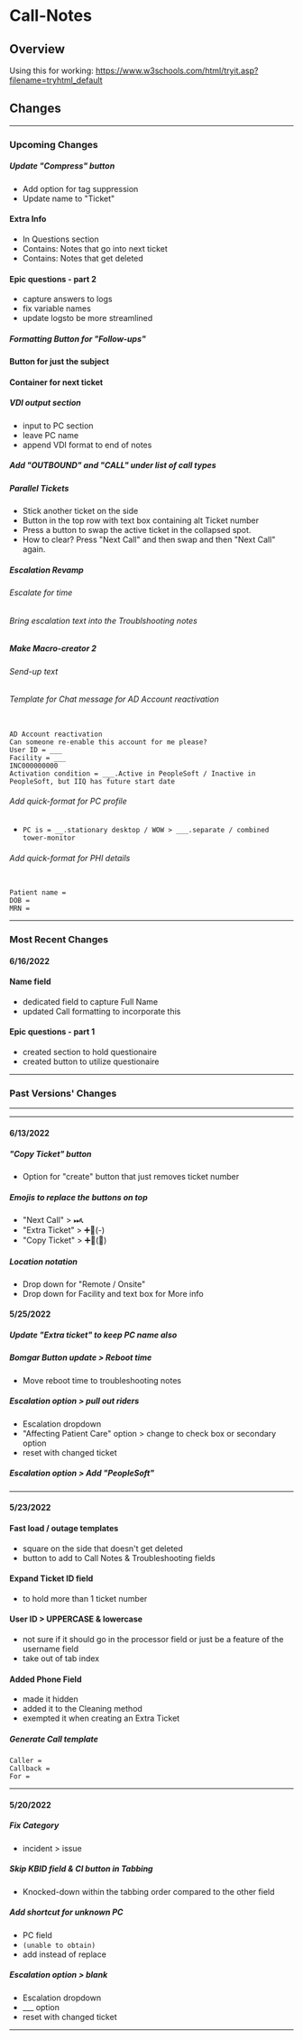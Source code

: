 # Call-Notes
## Overview
Using this for working: https://www.w3schools.com/html/tryit.asp?filename=tryhtml_default

## Changes
---
### Upcoming Changes

##### Update "Compress" button
 - Add option for tag suppression
 - Update name to "Ticket"

#### Extra Info
 - In Questions section
 - Contains: Notes that go into next ticket
 - Contains: Notes that get deleted

#### Epic questions - part 2
 - capture answers to logs
 - fix variable names
 - update logsto be more streamlined

##### Formatting Button for "Follow-ups"

#### Button for just the subject

#### Container for next ticket

##### VDI output section
 - input to PC section
 - leave PC name
 - append VDI format to end of notes


##### Add "OUTBOUND" and "CALL" under list of call types


##### Parallel Tickets
 - Stick another ticket on the side
 - Button in the top row with text box containing alt Ticket number
 - Press a button to swap the active ticket in the collapsed spot.
 - How to clear? Press "Next Call" and then swap and then "Next Call" again.


##### Escalation Revamp

###### Escalate for time

###### Bring escalation text into the Troublshooting notes


##### Make Macro-creator 2

###### Send-up text

###### Template for Chat message for AD Account reactivation
```

AD Account reactivation
Can someone re-enable this account for me please?
User ID = ___
Facility = ___
INC000000000
Activation condition = ___.Active in PeopleSoft / Inactive in PeopleSoft, but IIQ has future start date
```

###### Add quick-format for PC profile
 - `PC is = __.stationary desktop / WOW > ___.separate / combined tower-monitor`

###### Add quick-format for PHI details
```

Patient name = 
DOB = 
MRN = 
```


---

### Most Recent Changes

#### 6/16/2022

#### Name field
 - dedicated field to capture Full Name
 - updated Call formatting to incorporate this

#### Epic questions - part 1
 - created section to hold questionaire
 - created button to utilize questionaire

---
### Past Versions' Changes
---
---

#### 6/13/2022

##### "Copy Ticket" button
 - Option for "create" button that just removes ticket number

##### Emojis to replace the buttons on top
 - "Next Call" > ⏭📞
 - "Extra Ticket" > ➕🎫(-)
 - "Copy Ticket" > ➕🎫(📄)

##### Location notation
 - Drop down for "Remote / Onsite"
 - Drop down for Facility and text box for More info

#### 5/25/2022

##### Update "Extra ticket" to keep PC name also

##### Bomgar Button update > Reboot time
 - Move reboot time to troubleshooting notes

##### Escalation option > pull out riders
 - Escalation dropdown
 - "Affecting Patient Care" option > change to check box or secondary option
 - reset with changed ticket

##### Escalation option > Add "PeopleSoft"

---

#### 5/23/2022

#### Fast load / outage templates
 - square on the side that doesn't get deleted
 - button to add to Call Notes & Troubleshooting fields

#### Expand Ticket ID field
 - to hold more than 1 ticket number


#### User ID > UPPERCASE & lowercase
 - not sure if it should go in the processor field or just be a feature of the username field
 - take out of tab index

#### Added Phone Field
 - made it hidden
 - added it to the Cleaning method
 - exempted it when creating an Extra Ticket

##### Generate Call template
```
Caller = 
Callback = 
For = 
```
---

#### 5/20/2022

##### Fix Category
 - incident > issue

##### Skip KBID field & CI button in Tabbing
 - Knocked-down within the tabbing order compared to the other field

##### Add shortcut for unknown PC
 - PC field
 - `(unable to obtain)`
 - add instead of replace

##### Escalation option > blank
 - Escalation dropdown
 - ___ option
 - reset with changed ticket

---
